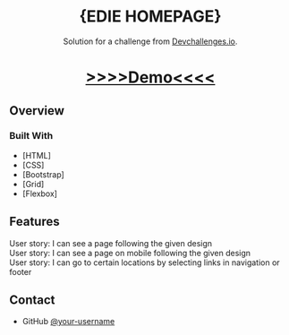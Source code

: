 <h1 align="center">{EDIE HOMEPAGE}</h1>

<div align="center">
   Solution for a challenge from  <a href="http://devchallenges.io" target="_blank">Devchallenges.io</a>.
</div>

<div align="center">
  <h1>
    <a href="https://magical-fudge-9a6b90.netlify.app/#">
      >>>>Demo<<<<
    </a>
  </h1>
</div>


## Overview



### Built With
- [HTML]
- [CSS]
- [Bootstrap]
- [Grid]
- [Flexbox]

## Features
User story: I can see a page following the given design</br>
User story: I can see a page on mobile following the given design</br>
User story: I can go to certain locations by selecting links in navigation or footer

## Contact

- GitHub [@your-username](https://{github.com/your-usermame})

